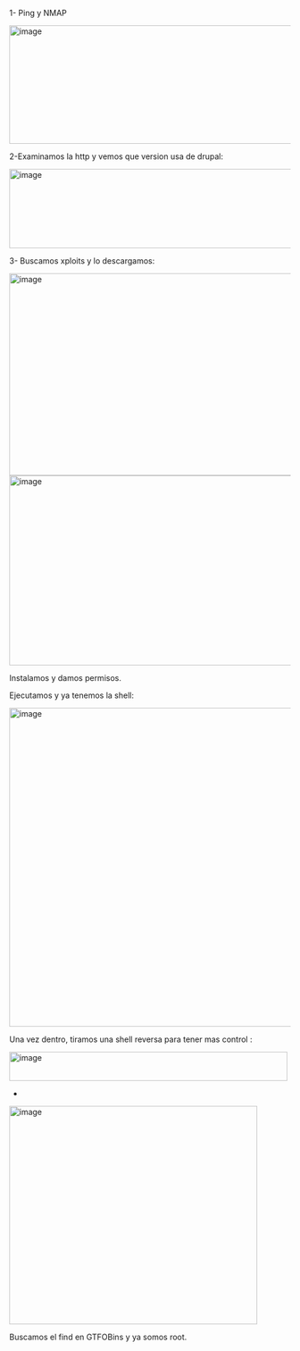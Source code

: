 1- Ping y NMAP

<img width="613" height="212" alt="image" src="https://github.com/user-attachments/assets/058efd2a-5ce5-48cf-8e58-6fff4a76163c" />

2-Examinamos la http y vemos que version usa de drupal:

<img width="672" height="142" alt="image" src="https://github.com/user-attachments/assets/d479ee24-f5e6-4d07-a35c-67b4ab557c9b" />

3- Buscamos xploits y lo descargamos:

<img width="1320" height="362" alt="image" src="https://github.com/user-attachments/assets/b7b72676-3719-4ea3-b487-1cb8d5f727db" />

<img width="742" height="340" alt="image" src="https://github.com/user-attachments/assets/58c7c596-948e-427c-8a9c-2c779caace03" />

Instalamos y damos permisos.

Ejecutamos y ya tenemos la shell:

<img width="762" height="571" alt="image" src="https://github.com/user-attachments/assets/482f62fa-c0b9-452e-9d41-f0e3c0d8997a" />

Una vez dentro, tiramos una shell reversa para tener mas control :

<img width="498" height="52" alt="image" src="https://github.com/user-attachments/assets/71711f51-8449-4460-b950-b8f8f9a6f2c1" />

-
<img width="444" height="391" alt="image" src="https://github.com/user-attachments/assets/8f8694a2-3cd9-4dd8-8dce-59682f4d6c9e" />

Buscamos el find en GTFOBins y ya somos root.
